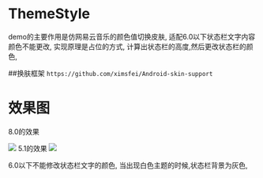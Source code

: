 # ThemeStyle
demo的主要作用是仿网易云音乐的颜色值切换皮肤, 适配6.0以下状态栏文字内容颜色不能更改, 实现原理是占位的方式, 计算出状态栏的高度,然后更改状态栏的颜色,

##换肤框架 
``https://github.com/ximsfei/Android-skin-support``
# 效果图
8.0的效果

![](http://thyrsi.com/t6/674/1551324771x2890202791.gif)
5.1的效果
![](http://thyrsi.com/t6/674/1551324731x2890202791.gif)

6.0以下不能修改状态栏文字的颜色, 当出现白色主题的时候,状态栏背景为灰色,

